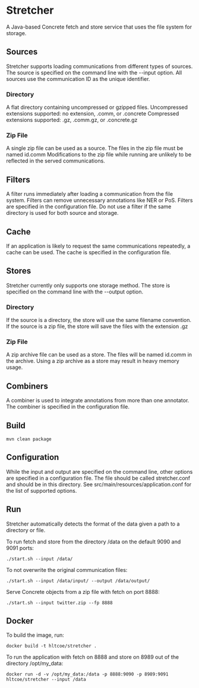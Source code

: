 # Stretcher
A Java-based Concrete fetch and store service that uses the file system for storage.

## Sources
Stretcher supports loading communications from different types of sources.
The source is specified on the command line with the --input option.
All sources use the communication ID as the unique identifier.

### Directory
A flat directory containing uncompressed or gzipped files.
Uncompressed extensions supported: no extension, .comm, or .concrete
Compressed extensions supported: .gz, .comm.gz, or .concrete.gz

### Zip File
A single zip file can be used as a source.
The files in the zip file must be named id.comm
Modifications to the zip file while running are unlikely to be reflected in the served communications.

## Filters
A filter runs immediately after loading a communication from the file system.
Filters can remove unnecessary annotations like NER or PoS.
Filters are specified in the configuration file.
Do not use a filter if the same directory is used for both source and storage.

## Cache
If an application is likely to request the same communications repeatedly, a cache can be used.
The cache is specified in the configuration file.

## Stores
Stretcher currently only supports one storage method.
The store is specified on the command line with the --output option.

### Directory
If the source is a directory, the store will use the same filename convention.
If the source is a zip file, the store will save the files with the extension .gz

### Zip File
A zip archive file can be used as a store.
The files will be named id.comm in the archive.
Using a zip archive as a store may result in heavy memory usage.

## Combiners
A combiner is used to integrate annotations from more than one annotator.
The combiner is specified in the configuration file.

## Build
```
mvn clean package
```

## Configuration
While the input and output are specified on the command line, other options are specified in a configuration file.
The file should be called stretcher.conf and should be in this directory.
See src/main/resources/application.conf for the list of supported options.

## Run
Stretcher automatically detects the format of the data given a path to a directory or file.

To run fetch and store from the directory /data on the default 9090 and 9091 ports:
```
./start.sh --input /data/
```
To not overwrite the original communication files:
```
./start.sh --input /data/input/ --output /data/output/
```

Serve Concrete objects from a zip file with fetch on port 8888:
```
./start.sh --input twitter.zip --fp 8888
```


## Docker
To build the image, run:
```
docker build -t hltcoe/stretcher .
```

To run the application with fetch on 8888 and store on 8989 out of the directory /opt/my_data:
```
docker run -d -v /opt/my_data:/data -p 8888:9090 -p 8989:9091 hltcoe/stretcher --input /data
```
